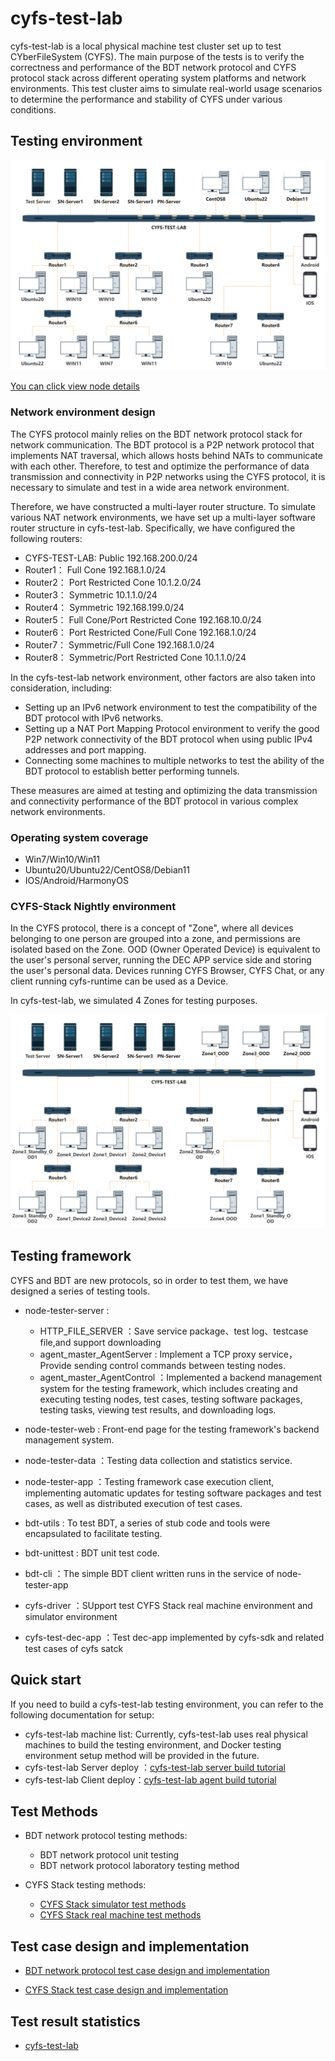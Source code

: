 # cyfs-test-lab
cyfs-test-lab is a local physical machine test cluster set up to test CYberFileSystem (CYFS). 
The main purpose of the tests is to verify the correctness and performance of the BDT network protocol and CYFS protocol stack across different operating system platforms and network environments. This test cluster aims to simulate real-world usage scenarios to determine the performance and stability of CYFS under various conditions.


## Testing environment

<img src="./doc/img/cyfs-lab-network.png">

[You can click view node details](./doc/zh-CN/测试环境/实验室测试机器.md)
### Network environment design

The CYFS protocol mainly relies on the BDT network protocol stack for network communication. The BDT protocol is a P2P network protocol that implements NAT traversal, which allows hosts behind NATs to communicate with each other. Therefore, to test and optimize the performance of data transmission and connectivity in P2P networks using the CYFS protocol, it is necessary to simulate and test in a wide area network environment.

Therefore, we have constructed a multi-layer router structure. To simulate various NAT network environments, we have set up a multi-layer software router structure in cyfs-test-lab. Specifically, we have configured the following routers:

+ CYFS-TEST-LAB: Public 192.168.200.0/24
+ Router1： Full Cone 192.168.1.0/24
+ Router2： Port Restricted Cone 10.1.2.0/24
+ Router3： Symmetric 10.1.1.0/24 
+ Router4： Symmetric 192.168.199.0/24
+ Router5： Full Cone/Port Restricted Cone 192.168.10.0/24
+ Router6： Port Restricted Cone/Full Cone 192.168.1.0/24
+ Router7： Symmetric/Full Cone 192.168.1.0/24
+ Router8： Symmetric/Port Restricted Cone 10.1.1.0/24

In the cyfs-test-lab network environment, other factors are also taken into consideration, including:

+ Setting up an IPv6 network environment to test the compatibility of the BDT protocol with IPv6 networks.
+ Setting up a NAT Port Mapping Protocol environment to verify the good P2P network connectivity of the BDT protocol when using public IPv4 addresses and port mapping.
+ Connecting some machines to multiple networks to test the ability of the BDT protocol to establish better performing tunnels.

These measures are aimed at testing and optimizing the data transmission and connectivity performance of the BDT protocol in various complex network environments.
### Operating system coverage

+ Win7/Win10/Win11
+ Ubuntu20/Ubuntu22/CentOS8/Debian11 
+ IOS/Android/HarmonyOS



### CYFS-Stack Nightly environment

In the CYFS protocol, there is a concept of "Zone", where all devices belonging to one person are grouped into a zone, and permissions are isolated based on the Zone. OOD (Owner Operated Device) is equivalent to the user's personal server, running the DEC APP service side and storing the user's personal data. Devices running CYFS Browser, CYFS Chat, or any client running cyfs-runtime can be used as a Device.

In cyfs-test-lab, we simulated 4 Zones for testing purposes.

<img src="./doc/img/cyfs-ood-nightly.png">


## Testing framework

CYFS and BDT are new protocols, so in order to test them, we have designed a series of testing tools.

+ node-tester-server : 
    + HTTP_FILE_SERVER ：Save service package、test log、testcase file,and support downloading
    + agent_master_AgentServer : Implement a TCP proxy service，Provide sending control commands between testing nodes.
    + agent_master_AgentControl ：Implemented a backend management system for the testing framework, which includes creating and executing testing nodes, test cases, testing software packages, testing tasks, viewing test results, and downloading logs.

+ node-tester-web :  Front-end page for the testing framework's backend management system.

+ node-tester-data ：Testing data collection and statistics service.

+ node-tester-app ：Testing framework case execution client, implementing automatic updates for testing software packages and test cases, as well as distributed execution of test cases.
  
+ bdt-utils : To test BDT, a series of stub code and tools were encapsulated to facilitate testing.

+ bdt-unittest : BDT unit test code.

+ bdt-cli ：The simple BDT client written runs in the service of node-tester-app

+ cyfs-driver ：SUpport test CYFS Stack real machine environment and simulator environment

+ cyfs-test-dec-app ：Test dec-app implemented by cyfs-sdk and related test cases of cyfs satck


## Quick start
If you need to build a cyfs-test-lab testing environment, you can refer to the following documentation for setup:

+ cyfs-test-lab machine list: Currently, cyfs-test-lab uses real physical machines to build the testing environment, and Docker testing environment setup method will be provided in the future.
+ cyfs-test-lab Server deploy ：[cyfs-test-lab server build tutorial](./doc/zh-CN/实验室测试框架/ops/cyfs_test_lab服务端部署.md)
+ cyfs-test-lab Client deploy：[cyfs-test-lab agent build tutorial](./doc/zh-CN/实验室测试框架/ops/cyfs_test_lab客户端部署.md)


## Test Methods

+ BDT network protocol testing methods:
  + BDT network protocol unit testing
  + BDT network protocol laboratory testing method
  
+ CYFS Stack testing methods:
  + [CYFS Stack simulator test methods](./doc/zh-CN/CYFS协议栈测试/测试方法/CYFS协议栈模拟器测试方法.md)
  + [CYFS Stack real machine test methods](./doc/zh-CN/CYFS协议栈测试/测试方法/CYFS协议栈在实验室测试方法.md)

## Test case design and implementation

+ [BDT network protocol test case design and implementation](./doc/zh-CN/BDT测试/测试用例/BDT测试用例设计.md)

+ [CYFS Stack test case design and implementation](./doc/zh-CN/CYFS协议栈测试/测试用例/CYFS协议栈测试用例设计.md)

## Test result statistics

+ [cyfs-test-lab](http://cyfs-test-lab/) 
